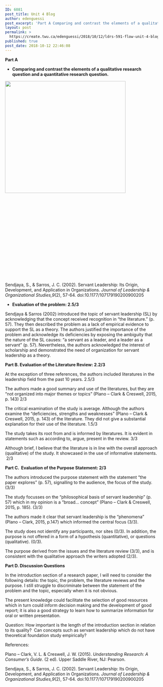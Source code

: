 ```yaml
---
ID: 6081
post_title: Unit 4 Blog
author: edenguessi
post_excerpt: 'Part A Comparing and contrast the elements of a qualitative research question and a quantitative research question. &nbsp; &nbsp; &nbsp; &nbsp; &nbsp; &nbsp; &nbsp; &nbsp; &nbsp; Sendjaya, S., &amp; Sarros, J. C. (2002). Servant Leadership: Its Origin, Development, and Application in Organizations. Journal of Leadership &amp; Organizational Studies,9(2), 57-64. doi:10.1177/107179190200900205 Evaluation of the problem: 2.5/3 Sendjaya &amp; Sarros (2002)&nbsp;introduced the<br><br><a href="https://create.twu.ca/edenguessi/2018/10/12/ldrs-591-flow-unit-4-blog/">Read more</a>'
layout: post
permalink: >
  https://create.twu.ca/edenguessi/2018/10/12/ldrs-591-flow-unit-4-blog/
published: true
post_date: 2018-10-12 22:46:08
---
```

<p><strong>Part A</strong></p>
<ul>
<li><strong>Comparing and contrast the elements of a qualitative research question and a quantitative research question.</strong></li>
</ul>
<p><img class="alignleft wp-image-423" src="http://create.twu.ca/edenguessi/files/2018/10/Screen-Shot-2018-10-12-at-10.40.28-PM-300x278.png" alt="" width="397" height="368" srcset="https://create.twu.ca/edenguessi/files/2018/10/Screen-Shot-2018-10-12-at-10.40.28-PM-300x278.png 300w, https://create.twu.ca/edenguessi/files/2018/10/Screen-Shot-2018-10-12-at-10.40.28-PM-768x712.png 768w, https://create.twu.ca/edenguessi/files/2018/10/Screen-Shot-2018-10-12-at-10.40.28-PM-1024x949.png 1024w, https://create.twu.ca/edenguessi/files/2018/10/Screen-Shot-2018-10-12-at-10.40.28-PM-800x741.png 800w, https://create.twu.ca/edenguessi/files/2018/10/Screen-Shot-2018-10-12-at-10.40.28-PM.png 1470w" sizes="(max-width: 397px) 100vw, 397px" /></p>
<p>&nbsp;</p>
<p>&nbsp;</p>
<p>&nbsp;</p>
<p>&nbsp;</p>
<p>&nbsp;</p>
<p>&nbsp;</p>
<p>&nbsp;</p>
<p>&nbsp;</p>
<p>&nbsp;</p>
<p>Sendjaya, S., &amp; Sarros, J. C. (2002). Servant Leadership: Its Origin, Development, and Application in Organizations. <i>Journal of Leadership &amp; Organizational Studies,</i><i>9</i>(2), 57-64. doi:10.1177/107179190200900205</p>
<ul>
<li><strong>Evaluation of the problem: 2.5/3</strong></li>
</ul>
<p>Sendjaya &amp; Sarros (2002) introduced the topic of servant leadership (SL) by acknowledging that the concept received recognition in “the literature.” (p. 57). They then described the problem as a lack of empirical evidence to support the SL as a theory. The authors justified the importance of the problem and acknowledge its deficiencies by exposing the ambiguity that the nature of the SL causes: “a servant as a leader, and a leader as a servant” (p. 57). Nevertheless, the authors acknowledged the interest of scholarship and demonstrated the need of organization for servant leadership as a theory.</p>
<p><strong>Part B. Evaluation of the Literature Review: 2.2/3</strong></p>
<p>At the exception of three references, the authors included literatures in the leadership field from the past 10 years. 2.5/3</p>
<p>The authors made a good summary and use of the literatures, but they are “not organized into major themes or topics” (Plano &#8211; Clark &amp; Creswell, 2015, p. 143) 2/3</p>
<p>The critical examination of the study is average. Although the authors examine the “deficiencies, strengths and weaknesses” (Plano &#8211; Clark &amp; Creswell, 2015, p. 143) of the literature. They did not give a substantial explanation for their use of the literature. 1.5/3</p>
<p>The study takes its root from and is informed by literatures. It is evident in statements such as according to, argue, present in the review. 3/3</p>
<p>Although brief, I believe that the literature is in line with the overall approach (qualitative) of the study. It showcased in the use of informative statements.  2/3</p>
<p><strong>Part C.  Evaluation of the Purpose Statement: 2/3</strong></p>
<p>The authors introduced the purpose statement with the statement “the paper explores” (p. 57), signalling to the audience, the focus of the study. (3/3)</p>
<p>The study focusses on the “philosophical basis of servant leadership” (p. 57) which in my opinion is a “broad… concept” (Plano &#8211; Clark &amp; Creswell, 2015, p. 185). (3/3)</p>
<p>The authors made it clear that servant leadership is the “phenomena” (Plano &#8211; Clark, 2015, p.147) which informed the central focus (3/3).</p>
<p>The study does not identify any participants, nor sites (0/3). In addition, the purpose is not offered in a form of a hypothesis (quantitative), or questions (qualitative). (0/3).</p>
<p>The purpose derived from the issues and the literature review (3/3), and is consistent with the qualitative approach the writers adopted (2/3).</p>
<p><strong>Part D. Discussion Questions</strong></p>
<p>In the introduction section of a research paper, I will need to consider the following details: the topic, the problem, the literature reviews and the purpose. I still struggle to discriminate between the statement of the problem and the topic, especially when it is not obvious.</p>
<p>The present knowledge could facilitate the selection of good resources which in turn could inform decision making and the development of good report; it is also a good strategy to learn how to summarize information for oral or written presentation.</p>
<p>Question: How important is the length of the introduction section in relation to its quality?  Can concepts such as servant leadership which do not have theoretical foundation study empirically?</p>
<p>References:</p>
<p>Plano &#8211; Clark, V. L. &amp; Creswell, J. W. (2015). <em>Understanding Research: A Consumer&#8217;s Guide</em>. (2 ed). Upper Saddle River, NJ: Pearson.</p>
<p>Sendjaya, S., &amp; Sarros, J. C. (2002). Servant Leadership: Its Origin, Development, and Application in Organizations. <i>Journal of Leadership &amp; Organizational Studies,</i><i>9</i>(2), 57-64. doi:10.1177/107179190200900205</p>
<p>&nbsp;</p>